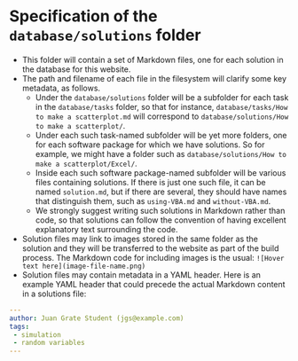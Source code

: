 
# Specification of the `database/solutions` folder

 * This folder will contain a set of Markdown files, one for each solution in
   the database for this website.
 * The path and filename of each file in the filesystem will clarify some key
   metadata, as follows.
    * Under the `database/solutions` folder will be a subfolder for each task
      in the `database/tasks` folder, so that for instance,
      `database/tasks/How to make a scatterplot.md` will correspond to
      `database/solutions/How to make a scatterplot/`.
    * Under each such task-named subfolder will be yet more folders, one for
      each software package for which we have solutions.  So for example, we
      might have a folder such as
      `database/solutions/How to make a scatterplot/Excel/`.
    * Inside each such software package-named subfolder will be various files
      containing solutions.  If there is just one such file, it can be named
      `solution.md`, but if there are several, they should have names that
      distinguish them, such as `using-VBA.md` and `without-VBA.md`.
    * We strongly suggest writing such solutions in Markdown rather than code,
      so that solutions can follow the convention of having excellent
      explanatory text surrounding the code.
 * Solution files may link to images stored in the same folder as the solution
   and they will be transferred to the website as part of the build process.
   The Markdown code for including images is the usual:
   `![Hover text here](image-file-name.png)`
 * Solution files may contain metadata in a YAML header.  Here is an example
   YAML header that could precede the actual Markdown content in a solutions file:

```yaml
---
author: Juan Grate Student (jgs@example.com)
tags:
 - simulation
 - random variables
---
```
